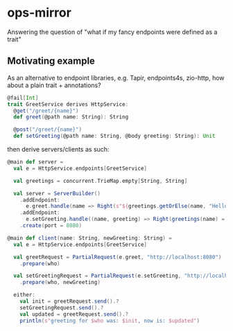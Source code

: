 # ops-mirror

Answering the question of "what if my fancy endpoints were defined as a trait"

## Motivating example

As an alternative to endpoint libraries, e.g. Tapir, endpoints4s, zio-http, how about a plain trait + annotations?

```scala
@fail[Int]
trait GreetService derives HttpService:
  @get("/greet/{name}")
  def greet(@path name: String): String

  @post("/greet/{name}")
  def setGreeting(@path name: String, @body greeting: String): Unit
```

then derive servers/clients as such:

```scala
@main def server =
  val e = HttpService.endpoints[GreetService]

  val greetings = concurrent.TrieMap.empty[String, String]

  val server = ServerBuilder()
    .addEndpoint:
      e.greet.handle(name => Right(s"${greetings.getOrElse(name, "Hello")}, $name"))
    .addEndpoint:
      e.setGreeting.handle((name, greeting) => Right(greetings(name) = greeting))
    .create(port = 8080)
```

```scala
@main def client(name: String, newGreeting: String) =
  val e = HttpService.endpoints[GreetService]

  val greetRequest = PartialRequest(e.greet, "http://localhost:8080")
    .prepare(who)

  val setGreetingRequest = PartialRequest(e.setGreeting, "http://localhost:8080")
    .prepare(who, newGreeting)

  either:
    val init = greetRequest.send().?
    setGreetingRequest.send().?
    val updated = greetRequest.send().?
    println(s"greeting for $who was: $init, now is: $updated")
```
